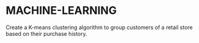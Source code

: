 # MACHINE-LEARNING
Create a K-means clustering algorithm to group customers of a retail store based on their purchase history.

